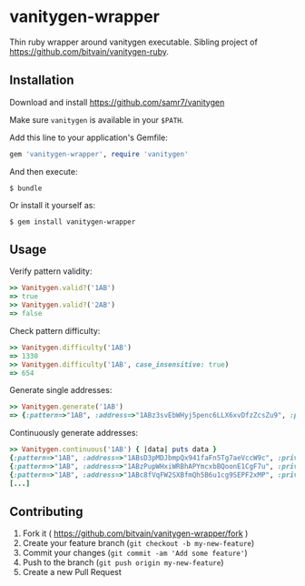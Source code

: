 # vanitygen-wrapper

Thin ruby wrapper around vanitygen executable. Sibling project of <https://github.com/bitvain/vanitygen-ruby>.

## Installation

Download and install <https://github.com/samr7/vanitygen>

Make sure `vanitygen` is available in your `$PATH`.

Add this line to your application's Gemfile:

```ruby
gem 'vanitygen-wrapper', require 'vanitygen'
```

And then execute:

    $ bundle

Or install it yourself as:

    $ gem install vanitygen-wrapper

## Usage

Verify pattern validity:

```ruby
>> Vanitygen.valid?('1AB')
=> true
>> Vanitygen.valid?('2AB')
=> false
```

Check pattern difficulty:

```ruby
>> Vanitygen.difficulty('1AB')
=> 1330
>> Vanitygen.difficulty('1AB', case_insensitive: true)
=> 654
```

Generate single addresses:

```ruby
>> Vanitygen.generate('1AB')
=> {:pattern=>"1AB", :address=>"1ABz3svEbWHyj5penc6LLX6xvDfzZcsZu9", :private_key=>"5KRtsDfuiMf549QU1X6mNcTuYxd2V4XsjQBD8pgUMEPFGFADMzb"}
```

Continuously generate addresses:

```ruby
>> Vanitygen.continuous('1AB') { |data| puts data }
{:pattern=>"1AB", :address=>"1ABsD3pMDJbmpQx941faFn5Tg7aeVccW9c", :private_key=>"5KAjmVJAoBgNNNtVqCWYofNH6N8erSBGd7omsLCzSWg9DHZJd15"}
{:pattern=>"1AB", :address=>"1ABzPupWHxiWRBhAPYmcxbBQoonE1CgF7u", :private_key=>"5KRB9rV78DdTp6RWD7K1mA7iNgRGTXDuA7aGvC4xJLPg4YLx5j2"}
{:pattern=>"1AB", :address=>"1ABc8fVqFW2SXBfmQh5B6u1cg9SEPF2xMP", :private_key=>"5JAVeQBXT2ZL5p6oLgK4QAiDVdC8J9ytLHT999TxzSwvHnkgu3T"}
[...]
```

## Contributing

1. Fork it ( https://github.com/bitvain/vanitygen-wrapper/fork )
2. Create your feature branch (`git checkout -b my-new-feature`)
3. Commit your changes (`git commit -am 'Add some feature'`)
4. Push to the branch (`git push origin my-new-feature`)
5. Create a new Pull Request
